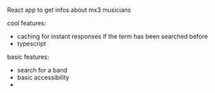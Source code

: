 React app to get infos about mx3 musicians

cool features:

- caching for instant responses if the term has been searched before
- typescript

basic features:

- search for a band
- basic accessibility
- 
